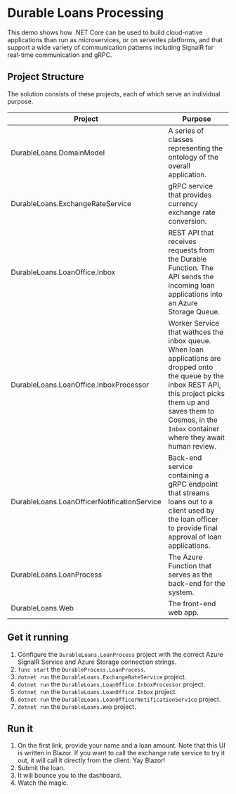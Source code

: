 # Durable Loans Processing

This demo shows how .NET Core can be used to build cloud-native applications than run as microservices, or on serverles platforms, and that support a wide variety of communication patterns including SignalR for real-time communication and gRPC. 

## Project Structure

The solution consists of these projects, each of which serve an individual purpose. 


|Project |Purpose |
|---|---|
|DurableLoans.DomainModel   |A series of classes representing the ontology of the overall application.  |
|DurableLoans.ExchangeRateService   |gRPC service that provides currency exchange rate conversion.|
|DurableLoans.LoanOffice.Inbox      |REST API that receives requests from the Durable Function. The API sends the incoming loan applications into an Azure Storage Queue.|
|DurableLoans.LoanOffice.InboxProcessor      |Worker Service that wathces the inbox queue. When loan applications are dropped onto the queue by the inbox REST API, this project picks them up and saves them to Cosmos, in the `Inbox` container where they await human review.
|DurableLoans.LoanOfficerNotificationService   |Back-end service containing a gRPC endpoint that streams loans out to a client used by the loan officer to provide final approval of loan applications.|
|DurableLoans.LoanProcess   |The Azure Function that serves as the back-end for the system.|
|DurableLoans.Web   |The front-end web app.|

## Get it running

1. Configure the `DurableLoans.LoanProcess` project with the correct Azure SignalR Service and Azure Storage connection strings. 
1. `func start` the `DurableProcess.LoanProcess`.
1. `dotnet run` the `DurableLoans.ExchangeRateService` project.
1. `dotnet run` the `DurableLoans.LoanOffice.InboxProcessor` project.
1. `dotnet run` the `DurableLoans.LoanOffice.Inbox` project.
1. `dotnet run` the `DurableLoans.LoanOfficerNotificationService` project.
1. `dotnet run` the `DurableLoans.Web` project.

## Run it

1. On the first link, provide your name and a loan amount. Note that this UI is written in Blazor. If you want to call the exchange rate service to try it out, it will call it directly from the client. Yay Blazor!
1. Submit the loan.
1. It will bounce you to the dashboard. 
1. Watch the magic. 